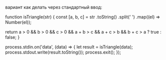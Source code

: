 вариант как делать через стандартный ввод:

function isTriangle(str) {
const [a, b, c] = str
  .toString()
  .split(' ')
  .map((el) => Number(el));

return a > 0 && b > 0 && c > 0 && a + b > c && a + c > b && b + c > a
  ? true
  : false;
}

process.stdin.on('data', (data) => {
  let result = isTriangle(data);
  process.stdout.write(result.toString());
  process.exit();
});